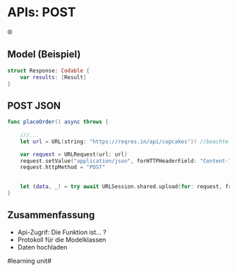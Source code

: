 # APIs: POST
🌐

## Model (Beispiel)
```swift
struct Response: Codable {
    var results: [Result]
}
```


## POST JSON

```swift
func placeOrder() async throws {
	
	///...
	let url = URL(string: "https://reqres.in/api/cupcakes")! //beachte: force unwrap

	var request = URLRequest(url: url)
	request.setValue("application/json", forHTTPHeaderField: "Content-Type")
	request.httpMethod = "POST"

	
	let (data, _) = try await URLSession.shared.upload(for: request, from: jsonString)
}
```

## Zusammenfassung
- Api-Zugrif: Die Funktion ist… ?
- Protokoll für die Modelklassen
- Daten hochladen

#learning unit#